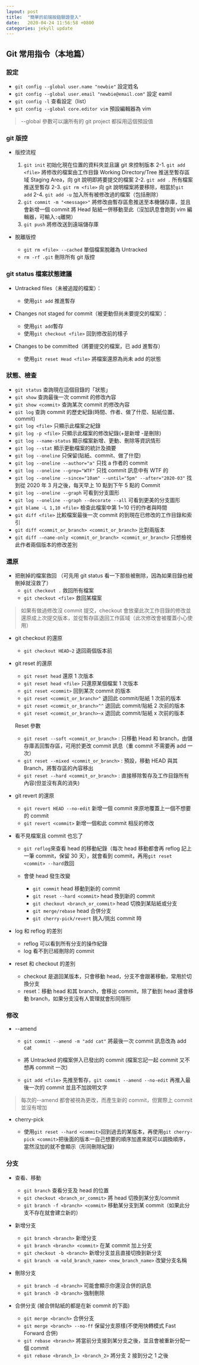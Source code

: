 ```yaml
---
layout: post
title:  "簡單的前端按鈕驗證登入"
date:   2020-04-24 11:56:58 +0800
categories: jekyll update
---
```


## Git 常用指令（本地篇）

### 設定

- `git config --global user.name "newbie"` 設定姓名
- `git config --global user.email "newbie@email.com"` 設定 eamil
- `git config -l` 查看設定（list）
- `git config --global core.editor vim` 預設編輯器為 vim

> --global 參數可以讓所有的 git project 都採用這個預設值

### git 版控

- 版控流程

  1. `git init` 初始化現在位置的資料夾並且讓 git 來控制版本
     2-1. `git add <file>` 將修改的檔案由工作目錄 Working Directory/Tree 推送至暫存區域 Staging Area，向 git 說明即將要提交的檔案
     2-2. `git add .` 所有檔案推送至暫存
     2-3. `git rm <file>` 向 git 說明檔案將要移除，相當於`git add`
     2-4. `git add -u` 加入所有被修改過的檔案（包括刪除）
  2. `git commit -m "<message>"` 將修改由暫存區愈推送至本機儲存庫，並且會新增一個 commit 將 Head 貼紙一併移動至此（沒加訊息會跑到 vim 編輯器，可輸入`:q`離開）
  3. `git push` 將修改送到遠端儲存庫

- 脫離版控
  - `git rm <file> --cached` 單個檔案脫離為 Untracked
  - `rm -rf .git` 刪除所有 git 版控

### git status 檔案狀態建議

- Untracked files（未被追蹤的檔案）：

  - 使用`git add` 推進暫存

- Changes not staged for commit（被更動但尚未要提交的檔案）：

  - 使用`git add`暫存
  - 使用`git checkout <file>` 回到修改前的樣子

- Changes to be committed（將要提交的檔案，已 add 進暫存）
  - 使用`git reset Head <file>` 將檔案還原為尚未 add 的狀態

### 狀態、檢查

- `git status` 查詢現在這個目錄的「狀態」
- `git show` 查詢最後一次 commit 的修改內容
- `git show <commit>` 查詢某次 commit 的修改內容
- `git log` 查詢 commit 的歷史紀錄(時間、作者、做了什麼、貼紙位置、commit)
- `git log <file>` 只顯示此檔案之紀錄
- `git log -p <file>` 只顯示此檔案的修改紀錄(+是新增 -是刪除)
- `git log --name-status` 顯示檔案新增、更動、刪除等資訊情形
- `git log --stat` 顯示更動檔案的統計及摘要
- `git log --oneline` 只保留(貼紙、commit、做了什麼)
- `git log --oneline --author="a"` 只找 a 作者的 commit
- `git log --oneline --grep="WTF"` 只找 commit 訊息中有 WTF 的
- `git log --oneline --since="10am" --until="5pm" --after="2020-03"` 找到從 2020 年 3 月之後，每天早上 10 點到下午 5 點的 Commit
- `git log --oneline --graph` 可看到分支圖形
- `git log --oneline --graph --decorate --all` 可看到更美的分支圖形
- `git blame -L 1,10 <file>` 檢查此檔案中第 1~10 行的作者與時間
- `git diff <file>` 比較檔案最後一次 commit 的到現在已修改的工作目錄和索引
- `git diff <commit_or_branch> <commit_or_branch>` 比對兩版本
- `git diff -–name-only <commit_or_branch> <commit_or_branch>` 只想檢視此作者兩個版本的修改差別

### 還原

- 把刪掉的檔案救回 （可先用 git status 看一下那些被刪除，因為如果目錄也被刪掉就沒救了）
  - `git checkout .` 救回所有檔案
  - `git checkout <file>` 救回某檔案

> 如果有做過修改沒 commit 提交，checkout 會放棄此次工作目錄的修改並還原成上次提交版本，並從暫存區退回工作區域（此次修改會被覆蓋小心使用）

- git checkout 的還原

  - `git checkout HEAD~2` 退回兩個版本前

- git reset 的還原

  - `git reset head` 還原 1 次版本
  - `git reset head <file>` 只還原某個檔案 1 次版本
  - `git reset <commit>` 回到某次 commit 的版本
  - `git reset <commit_or_branch>^` 退回此 commit/貼紙 1 次前的版本
  - `git reset <commit_or_branch>^^` 退回此 commit/貼紙 2 次前的版本
  - `git reset <commit_or_branch>~x` 退回此 commit/貼紙 x 次前的版本

  Reset 參數

  - `git reset --soft <commit_or_branch>` : 只移動 Head 和 branch，由儲存庫丟回暫存區，可用於更改 commit 訊息（重 commit 不需要再 add 一次）
  - `git reset --mixed <commit_or_branch>` : 預設，移動 HEAD 與其 Branch，將暫存區的內容移出
  - `git reset --hard <commit_or_branch>` : 直接移除暫存及工作目錄所有內容(但並沒有真的消失)

- git revert 的還原

  - `git revert HEAD --no-edit` 新增一個 commit 來原地覆蓋上一個不想要的 commit
  - `git revert <commit>` 新增一個和此 commit 相反的修改

- 看不見檔案且 commit 也忘了

  - `git reflog`來查看 head 的移動紀錄（每次 head 移動都會再 reflog 記上一筆 commit，保留 30 天），就會看到 commit，再用`git reset <commit> --hard`救回

  - 會使 head 發生改變
    - `git commit` head 移動到新的 commit
    - `git reset --hard <commit>` head 換到新的 commit
    - `git checkout <branch_or_commit>` head 切換到某貼紙或分支
    - `git merge/rebase` head 合併分支
    - `git cherry-pick/revert` 挑入/挑出 commit 時

- log 和 reflog 的差別

  - reflog 可以看到所有分支的操作紀錄
  - log 看不到已經刪除的 commit

- reset 和 checkout 的差別

  - checkout 是退回某版本，只會移動 head，分支不會跟著移動，常用於切換分支
  - reset：移動 head 和其 branch，會移出 commit，除了動到 head 還會移動 branch，如果分支沒有人管理就會形同隱形

### 修改

- --amend

  - `git commit --amend -m "add cat"` 將最後一次 commit 訊息改為 add cat

  - 將 Untracked 的檔案併入已發出的 commit (檔案忘記一起 commit 又不想再 commit 一次)
  - `git add <file>` 先推至暫存，`git commit --amend --no-edit` 再推入最後一次的 commit 並且不加說明文字

> 每次的--amend 都會被視為更改，而產生新的 commit，但實際上 commit 並沒有增加

- cherry-pick

  - 使用`git reset --hard <commit>`回到過去的某版本，再使用`git cherry-pick <commit>`把後面的版本一自己想要的順序加進來就可以調換順序，當然沒加的就不會顯示（形同刪除紀錄）

### 分支

- 查看、移動

  - `git branch` 查看分支及 head 的位置
  - `git checkout <branch_or_commit>` 將 head 切換到某分支/commit
  - `git branch -f <branch> <commit>` 移動某分支到某 commit（如果此分支不存在就會建立新的）

- 新增分支

  - `git branch <branch>` 新增分支
  - `git branch <branch> <commit>` 在某 commit 加上分支
  - `git checkout -b <branch>` 新增分支並且直接切換到新分支
  - `git branch -m <old_branch_name> <new_branch_name>` 改變分支名稱

- 刪除分支

  - `git branch -d <branch>` 可能會顯示你還沒合併的訊息
  - `git branch -D <branch>` 強制刪除

- 合併分支 (被合併貼紙的都是在新 commit 的下面)
  - `git merge <branch>` 合併分支
  - `git merge <branch> --no-ff` 保留分支原樣(不使用快轉模式 Fast Forward 合併)
  - `git rebase <branch>` 將當前分支接到某分支之後，並且會被重新分配一個 commit
  - `git rebase <branch_1> <branch_2>` 將分支 2 接到分之 1 之後
